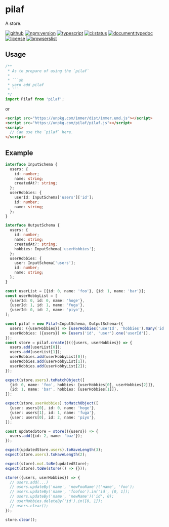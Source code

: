 # pilaf

A store.

[![github](https://badgen.net/badge//nju33,pilaf/000?icon=github&list=1)](https://github.com/nju33/pilaf)
[![npm:version](https://badgen.net/npm/v/pilaf?icon=npm&label=)](https://www.npmjs.com/package/pilaf)
[![typescript](https://badgen.net/badge/lang/typescript/0376c6?icon=npm)](https://www.typescriptlang.org/)
[![ci:status](https://badgen.net/circleci/github/nju33/pilaf)](https://circleci.com/gh/nju33/pilaf)
[![document:typedoc](https://badgen.net/badge/document/typedoc/9602ff)](https://docs--pilaf.netlify.com/)
[![license](https://badgen.net/npm/license/pilaf)](https://github.com/nju33/pilaf/blob/master/LICENSE)
[![browserslist](https://badgen.net/badge/browserslist/chrome,edge/ffd539?list=1)](https://browserl.ist/?q=last+1+chrome+version%2C+last+1+edge+version)

## Usage 

```ts
/**
 * As to prepare of using the `pilaf`
 * 
 * ```sh
 * yarn add pilaf 
 * ```
 */
import Pilaf from 'pilaf';
```

or

```html
<script src="https://unpkg.com/immer/dist/immer.umd.js"></script>
<script src="https://unpkg.com/pilaf/pilaf.js"></script>
<script>
  // Can use the `pilaf` here.
</script>
```

## Example

```ts
interface InputSchema {
  users: {
    id: number;
    name: string;
    createdAt?: string;
  };
  userHobbies: {
    userId: InputSchema['users']['id'];
    id: number;
    name: string;
  };
}

interface OutputSchema {
  users: {
    id: number;
    name: string;
    createdAt?: string;
    hobbies: InputSchema['userHobbies'];
  };
  userHobbies: {
    user: InputSchema['users'];
    id: number;
    name: string;
  };
}

const userList = [{id: 0, name: 'foo'}, {id: 1, name: 'bar'}];
const userHobbyList = [
  {userId: 0, id: 0, name: 'hoge'},
  {userId: 1, id: 1, name: 'fuga'},
  {userId: 0, id: 2, name: 'piyo'},
];

const pilaf = new Pilaf<InputSchema, OutputSchema>({
  users: ({userHobbies}) => [userHobbies('userId', 'hobbies').many('id')],
  userHobbies: ({users}) => [users('id', 'user').one('userId')],
});
const store = pilaf.create()(({users, userHobbies}) => {
  users.add(userList[0]);
  users.add(userList[1]);
  userHobbies.add(userHobbyList[0]);
  userHobbies.add(userHobbyList[1]);
  userHobbies.add(userHobbyList[2]);
});

expect(store.users).toMatchObject([
  {id: 0, name: 'foo', hobbies: [userHobbies[0], userHobbies[2]]},
  {id: 1, name: 'bar', hobbies: [userHobbies[1]]},
]);

expect(store.userHobbies).toMatchObject([
  {user: users[0], id: 0, name: 'hoge'},
  {user: users[1], id: 1, name: 'fuga'},
  {user: users[0], id: 2, name: 'piyo'},
]);

const updatedStore = store(({users}) => {
  users.add({id: 2, name: 'baz'});
});

expect(updatedStore.users).toHaveLength(3);
expect(store.users).toHaveLength(2);

expect(store).not.toBe(updatedStore);
expect(store).toBe(store(() => {}));

store(({users, userHobbies}) => {
  // users.add(...)
  // users.updateBy('name', 'newFooName')('name', 'foo');
  // users.updateBy('name', 'foofoo').in('id', [0, 1]);
  // users.updateBy('name', 'newName')('id', 0);
  // userHobbies.deleteBy('id').in([0, 1]);
  // users.clear();
});

store.clear();
```